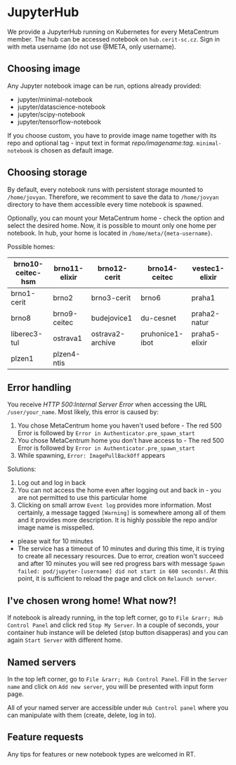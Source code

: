 # JupyterHub 

We provide a JupyterHub running on Kubernetes for every MetaCentrum member. The hub can be accessed notebook on `hub.cerit-sc.cz`. Sign in with meta username (do not use @META, only username). 

## Choosing image

Any Jupyter notebook image can be run, options already provided:
- jupyter/minimal-notebook
- jupyter/datascience-notebook
- jupyter/scipy-notebook
- jupyter/tensorflow-notebook

If you choose custom, you have to provide image name together with its repo and optional tag - input text in format _repo/imagename:tag_.
`minimal-notebook` is chosen as default image.


## Choosing storage
By default, every notebook runs with persistent storage mounted to `/home/jovyan`. Therefore, we recomment to save the data to `/home/jovyan` directory to have them accessible every time notebook is spawned. 


Optionally, you can mount your MetaCentrum home - check the option and select the desired home. Now, it is possible to mount only one home per notebook. In hub, your home is located in `/home/meta/{meta-username}`.

Possible homes:

brno10-ceitec-hsm | brno11-elixir | brno12-cerit | brno14-ceitec | vestec1-elixir
--- | --- | --- | --- |--- 
brno1-cerit | brno2 | brno3-cerit | brno6  | praha1
brno8 | brno9-ceitec | budejovice1 | du-cesnet | praha2-natur
liberec3-tul | ostrava1 | ostrava2-archive | pruhonice1-ibot | praha5-elixir
plzen1 | plzen4-ntis                   
 

## Error handling
You receive _HTTP 500:Internal Server Error_ when accessing the URL `/user/your_name`. Most likely, this error is caused by:
1. You chose MetaCentrum home you haven't used before - The red 500 Error is followed by `Error in Authenticator.pre_spawn_start`
2. You chose MetaCentrum home you don't have access to - The red 500 Error is followed by `Error in Authenticator.pre_spawn_start`
3. While spawning, `Error: ImagePullBackOff` appears

Solutions:
1. Log out and log in back
2. You can not access the home even after logging out and back in - you are not permitted to use this particular home
3. Clicking on small arrow `Event log` provides more information. Most certainly, a message tagged `[Warning]` is somewhere among all of them and it provides more description. It is highly possible the repo and/or image name is misspelled. 
 - please wait for 10 minutes
 - The service has a timeout of 10 minutes and during this time, it is trying to create all necessary resources. Due to error, creation won't succeed and after 10 minutes you will see red progress bars with message `Spawn failed: pod/jupyter-[username] did not start in 600 seconds!`. At this point, it is sufficient to reload the page and click on `Relaunch server`.

## I've chosen wrong home! What now?!

If notebook is already running, in the top left corner, go to `File &rarr; Hub Control Panel` and click red `Stop My Server`. In a couple of seconds, your container hub instance will be deleted (stop button disapperas) and you can again `Start Server` with different home.

## Named servers
In the top left corner, go to `File &rarr; Hub Control Panel`. Fill in the `Server name` and click on `Add new server`, you will be presented with input form page. 

All of your named server are accessible under `Hub Control panel` where you can manipulate with them (create, delete, log in to).


## Feature requests
Any tips for features or new notebook types are welcomed in RT.


